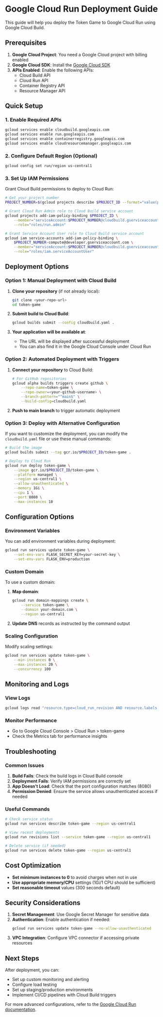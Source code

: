 # Google Cloud Run Deployment Guide

This guide will help you deploy the Token Game to Google Cloud Run using Google Cloud Build.

## Prerequisites

1. **Google Cloud Project**: You need a Google Cloud project with billing enabled
2. **Google Cloud SDK**: Install the [Google Cloud SDK](https://cloud.google.com/sdk/docs/install)
3. **APIs Enabled**: Enable the following APIs:
   - Cloud Build API
   - Cloud Run API
   - Container Registry API
   - Resource Manager API

## Quick Setup

### 1. Enable Required APIs

```bash
gcloud services enable cloudbuild.googleapis.com
gcloud services enable run.googleapis.com
gcloud services enable containerregistry.googleapis.com
gcloud services enable cloudresourcemanager.googleapis.com
```

### 2. Configure Default Region (Optional)

```bash
gcloud config set run/region us-central1
```

### 3. Set Up IAM Permissions

Grant Cloud Build permissions to deploy to Cloud Run:

```bash
# Get your project number
PROJECT_NUMBER=$(gcloud projects describe $PROJECT_ID --format="value(projectNumber)")

# Grant Cloud Run Admin role to Cloud Build service account
gcloud projects add-iam-policy-binding $PROJECT_ID \
    --member="serviceAccount:$PROJECT_NUMBER@cloudbuild.gserviceaccount.com" \
    --role="roles/run.admin"

# Grant Service Account User role to Cloud Build service account
gcloud iam service-accounts add-iam-policy-binding \
    $PROJECT_NUMBER-compute@developer.gserviceaccount.com \
    --member="serviceAccount:$PROJECT_NUMBER@cloudbuild.gserviceaccount.com" \
    --role="roles/iam.serviceAccountUser"
```

## Deployment Options

### Option 1: Manual Deployment with Cloud Build

1. **Clone your repository** (if not already local):
   ```bash
   git clone <your-repo-url>
   cd token-game
   ```

2. **Submit build to Cloud Build**:
   ```bash
   gcloud builds submit --config cloudbuild.yaml .
   ```

3. **Your application will be available at**: 
   - The URL will be displayed after successful deployment
   - You can also find it in the Google Cloud Console under Cloud Run

### Option 2: Automated Deployment with Triggers

1. **Connect your repository** to Cloud Build:
   ```bash
   # For GitHub repositories
   gcloud alpha builds triggers create github \
       --repo-name=token-game \
       --repo-owner=<your-github-username> \
       --branch-pattern="^main$" \
       --build-config=cloudbuild.yaml
   ```

2. **Push to main branch** to trigger automatic deployment

### Option 3: Deploy with Alternative Configuration

If you want to customize the deployment, you can modify the `cloudbuild.yaml` file or use these manual commands:

```bash
# Build the image
gcloud builds submit --tag gcr.io/$PROJECT_ID/token-game .

# Deploy to Cloud Run
gcloud run deploy token-game \
    --image gcr.io/$PROJECT_ID/token-game \
    --platform managed \
    --region us-central1 \
    --allow-unauthenticated \
    --memory 1Gi \
    --cpu 1 \
    --port 8080 \
    --max-instances 10
```

## Configuration Options

### Environment Variables

You can add environment variables during deployment:

```bash
gcloud run services update token-game \
    --set-env-vars FLASK_SECRET_KEY=your-secret-key \
    --set-env-vars FLASK_ENV=production
```

### Custom Domain

To use a custom domain:

1. **Map domain**:
   ```bash
   gcloud run domain-mappings create \
       --service token-game \
       --domain your-domain.com \
       --region us-central1
   ```

2. **Update DNS** records as instructed by the command output

### Scaling Configuration

Modify scaling settings:

```bash
gcloud run services update token-game \
    --min-instances 0 \
    --max-instances 20 \
    --concurrency 100
```

## Monitoring and Logs

### View Logs
```bash
gcloud logs read "resource.type=cloud_run_revision AND resource.labels.service_name=token-game" --limit 50
```

### Monitor Performance
- Go to Google Cloud Console > Cloud Run > token-game
- Check the Metrics tab for performance insights

## Troubleshooting

### Common Issues

1. **Build Fails**: Check the build logs in Cloud Build console
2. **Deployment Fails**: Verify IAM permissions are correctly set
3. **App Doesn't Load**: Check that the port configuration matches (8080)
4. **Permission Denied**: Ensure the service allows unauthenticated access if needed

### Useful Commands

```bash
# Check service status
gcloud run services describe token-game --region us-central1

# View recent deployments
gcloud run revisions list --service token-game --region us-central1

# Delete service (if needed)
gcloud run services delete token-game --region us-central1
```

## Cost Optimization

- **Set minimum instances to 0** to avoid charges when not in use
- **Use appropriate memory/CPU** settings (1Gi/1 CPU should be sufficient)
- **Set reasonable timeout** values (300 seconds default)

## Security Considerations

1. **Secret Management**: Use Google Secret Manager for sensitive data
2. **Authentication**: Enable authentication if needed:
   ```bash
   gcloud run services update token-game --no-allow-unauthenticated
   ```
3. **VPC Integration**: Configure VPC connector if accessing private resources

## Next Steps

After deployment, you can:
- Set up custom monitoring and alerting
- Configure load testing
- Set up staging/production environments
- Implement CI/CD pipelines with Cloud Build triggers

For more advanced configurations, refer to the [Google Cloud Run documentation](https://cloud.google.com/run/docs). 